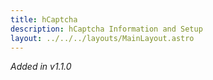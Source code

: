 ```yaml
---
title: hCaptcha
description: hCaptcha Information and Setup
layout: ../../../layouts/MainLayout.astro
---
```


*Added in v1.1.0*
